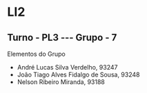 # LI2
## Turno - PL3  ---  Grupo - 7
Elementos do Grupo
  - André Lucas Silva Verdelho, 93247
  - João Tiago Alves Fidalgo de Sousa, 93248
  - Nelson Ribeiro Miranda, 93188

